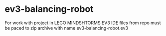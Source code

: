 # ev3-balancing-robot
For work with project in LEGO MINDSHTORMS EV3 IDE files from repo must be paced to zip archive with name ev3-balancing-robot.ev3
